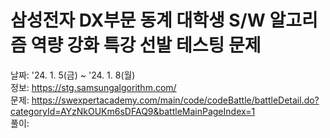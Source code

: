 # 삼성전자 DX부문 동계 대학생 S/W 알고리즘 역량 강화 특강 선발 테스팅 문제

날짜: '24. 1. 5(금) ~ '24. 1. 8(월) <br>
정보: https://stg.samsungalgorithm.com/ <br>
문제: https://swexpertacademy.com/main/code/codeBattle/battleDetail.do?categoryId=AYzNkOUKm6sDFAQ9&battleMainPageIndex=1 <br>
풀이: 